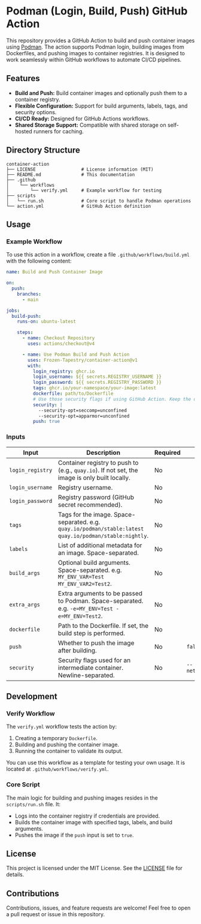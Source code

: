 # Podman (Login, Build, Push) GitHub Action

This repository provides a GitHub Action to build and push container images using [Podman](https://podman.io/). The action supports Podman login, building images from Dockerfiles, and pushing images to container registries. It is designed to work seamlessly within GitHub workflows to automate CI/CD pipelines.

## Features

- **Build and Push:** Build container images and optionally push them to a container registry.
- **Flexible Configuration:** Support for build arguments, labels, tags, and security options.
- **CI/CD Ready:** Designed for GitHub Actions workflows.
- **Shared Storage Support:** Compatible with shared storage on self-hosted runners for caching.

## Directory Structure

```plaintext
container-action
├── LICENSE                 # License information (MIT)
├── README.md               # This documentation
├── .github
│    └── workflows
│        └── verify.yml     # Example workflow for testing
├── scripts
│   └── run.sh              # Core script to handle Podman operations
└── action.yml              # GitHub Action definition
```

## Usage

### Example Workflow

To use this action in a workflow, create a file `.github/workflows/build.yml` with the following content:

```yaml
name: Build and Push Container Image

on:
  push:
    branches:
      - main

jobs:
  build-push:
    runs-on: ubuntu-latest

    steps:
      - name: Checkout Repository
        uses: actions/checkout@v4

      - name: Use Podman Build and Push Action
        uses: Frozen-Tapestry/container-action@v1
        with:
          login_registry: ghcr.io
          login_username: ${{ secrets.REGISTRY_USERNAME }}
          login_password: ${{ secrets.REGISTRY_PASSWORD }}
          tags: ghcr.io/your-namespace/your-image:latest
          dockerfile: path/to/Dockerfile
          # Use those security flags if using GitHub Action. Keep the defaults, if using Gitea.
          security: |
            --security-opt=seccomp=unconfined
            --security-opt=apparmor=unconfined
          push: true
```

### Inputs

| Input            | Description                                                                                             | Required | Default          |
|------------------|---------------------------------------------------------------------------------------------------------|----------|------------------|
| `login_registry` | Container registry to push to (e.g., `quay.io`). If not set, the image is only built locally.           | No       |                  |
| `login_username` | Registry username.                                                                                      | No       |                  |
| `login_password` | Registry password (GitHub secret recommended).                                                          | No       |                  |
| `tags`           | Tags for the image. Space-separated. e.g. `quay.io/podman/stable:latest quay.io/podman/stable:nightly`. | No       |                  |
| `labels`         | List of additional metadata for an image. Space-separated.                                              | No       |                  |
| `build_args`     | Optional build arguments. Space-separated. e.g. `MY_ENV_VAR=Test MY_ENV_VAR2=Test2`.                    | No       |                  |
| `extra_args`     | Extra arguments to be passed to Podman. Space-separated. e.g. `-e=MY_ENV=Test -e=MY_ENV=Test2`.         | No       |                  |
| `dockerfile`     | Path to the Dockerfile. If set, the build step is performed.                                            | No       |                  |
| `push`           | Whether to push the image after building.                                                               | No       | `false`          |
| `security`       | Security flags used for an intermediate container. Newline-separated.                                   | No       | `--network=host` |

## Development

### Verify Workflow

The `verify.yml` workflow tests the action by:
1. Creating a temporary `Dockerfile`.
2. Building and pushing the container image.
3. Running the container to validate its output.

You can use this workflow as a template for testing your own usage. It is located at `.github/workflows/verify.yml`.

### Core Script

The main logic for building and pushing images resides in the `scripts/run.sh` file. It:
- Logs into the container registry if credentials are provided.
- Builds the container image with specified tags, labels, and build arguments.
- Pushes the image if the `push` input is set to `true`.

## License

This project is licensed under the MIT License. See the [LICENSE](LICENSE) file for details.

## Contributions

Contributions, issues, and feature requests are welcome! Feel free to open a pull request or issue in this repository.
